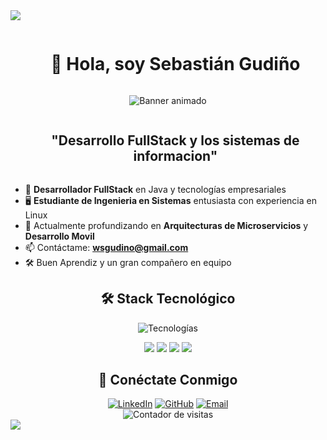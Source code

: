 
<!--
**Sebasthein/Sebasthein** is a ✨ _special_ ✨ repository because its `README.md` (this file) appears on your GitHub profile.

Here are some ideas to get you started:

- 🔭 I’m currently working on ...
- 🌱 I’m currently learning ...
- 👯 I’m looking to collaborate on ...
- 🤔 I’m looking for help with ...
- 💬 Ask me about ...
- 📫 How to reach me: ...
- 😄 Pronouns: ...
- ⚡ Fun fact: ...
-->

<!--horizontal divider(gradiant)-->
<img src="https://user-images.githubusercontent.com/73097560/115834477-dbab4500-a447-11eb-908a-139a6edaec5c.gif">

<!--h1 without bottom border-->
<div id="user-content-toc">
  <ul align="center">
    <summary><h1 style="display: inline-block">🚀 Hola, soy Sebastián Gudiño</h1></summary>
  </ul>
</div>

<!-- Banner personalizado -->
<p align="center">
  <img src="https://readme-typing-svg.demolab.com?font=Fira+Code&size=25&duration=3000&pause=1000&color=2EF70E&background=0F0F0F&center=true&vCenter=true&width=800&height=100&lines=%3E%3E%3E+FullStack+%26+Desarrollo+Web+Developer;%3E%3E%3E+Java+%7C+C%2FC%23+%7C+Spring+Boot+%7C+Mysql" alt="Banner animado" />
</p>

<!--- snake -->


<!--h2 without bottom border-->
<div id="user-content-toc">
  <ul align="center">
    <summary><h2 style="display: inline-block">"Desarrollo FullStack y los sistemas de informacion"</h2></summary>
  </ul>
</div>

<!--Intro start-->
- 💼 **Desarrollador FullStack** en Java y tecnologías empresariales
- 🖥️ **Estudiante de Ingenieria en Sistemas** entusiasta con experiencia en Linux
- 🌱 Actualmente profundizando en **Arquitecturas de Microservicios** y **Desarrollo Movil**
- 📫 Contáctame: **wsgudino@gmail.com**
- 🛠️ Buen Aprendiz y un gran compañero en equipo
<!--Intro end-->

<!--- stats & Trophy -->


<!--Tecnologías-->
<div align="center">
  <h2>🛠️ Stack Tecnológico</h2>
  <img src="https://skillicons.dev/icons?i=java,c,csharp,linux,python,spring,dotnet,php,angular,mysql,postgres,postman,github&perline=7" alt="Tecnologías" />
  
  <!-- Otras tecnologías sin icono disponible -->
  <p align="center">
    <img src="https://img.shields.io/badge/SQL_Server-CC2927?style=for-the-badge&logo=microsoft-sql-server&logoColor=white" />
    <img src="https://img.shields.io/badge/Entity_Framework-512BD4?style=for-the-badge&logo=.net&logoColor=white" />
    <img src="https://img.shields.io/badge/PuTTY-000000?style=for-the-badge&logo=putty&logoColor=white" />
    <img src="https://img.shields.io/badge/macOS-000000?style=for-the-badge&logo=apple&logoColor=white" />
  </p>
</div>

<!--Redes-->
<div align="center">
  <h2>🤝 Conéctate Conmigo</h2>
  <a href="https://linkedin.com/in/tu-perfil" target="_blank"><img src="https://img.shields.io/badge/LinkedIn-0077B5?style=for-the-badge&logo=linkedin&logoColor=white" alt="LinkedIn"/></a>
  <a href="https://github.com/tu-usuario" target="_blank"><img src="https://img.shields.io/badge/GitHub-181717?style=for-the-badge&logo=github&logoColor=white" alt="GitHub"/></a>
  <a href="mailto:tu-email@ejemplo.com" target="_blank"><img src="https://img.shields.io/badge/Email-D14836?style=for-the-badge&logo=gmail&logoColor=white" alt="Email"/></a>
</div>

<!--Visitas-->
<div align="center">
  <img src="https://komarev.com/ghpvc/?username=tu-usuario&label=Profile%20views&color=0e75b6&style=flat" alt="Contador de visitas" />
</div>

<!--horizontal divider(gradiant)-->
<img src="https://user-images.githubusercontent.com/73097560/115834477-dbab4500-a447-11eb-908a-139a6edaec5c.gif">
